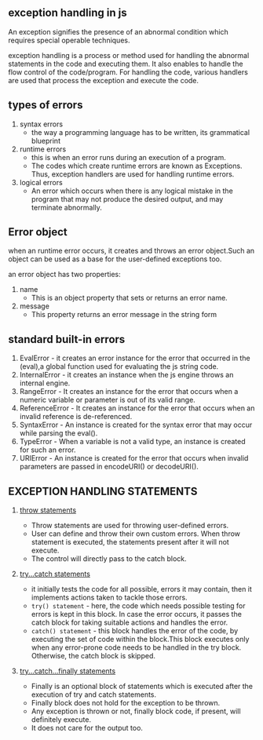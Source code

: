 ## exception handling in js
An exception signifies the presence of an abnormal condition which requires special operable techniques.

 exception handling is a process or method used for handling the abnormal statements in the code and executing them. It also enables to handle the flow control of the code/program. For handling the code, various handlers are used that process the exception and execute the code.

 ## types of errors
 1. syntax errors
    -   the way a programming language has to be written, its grammatical blueprint
2.  runtime errors
    - this is when an error runs during an execution of a program.
    - The codes which create runtime errors are known as Exceptions. Thus, exception handlers are used for handling runtime errors.
3. logical errors
    - An error which occurs when there is any logical mistake in the program that may not produce the desired output, and may terminate abnormally.

## Error object
when an runtime error occurs, it creates and throws an error object.Such an object can be used as a base for the user-defined exceptions too.

an error object has two properties:
1. name 
    -  This is an object property that sets or returns an error name.
2. message
    -   This property returns an error message in the string form

## standard built-in errors
1. EvalError - it creates an error instance for the error that occurred in the (eval),a global function used for evaluating the js string code.
2. InternalError - it creates an instance when the js engine throws an internal engine.
3. RangeError -  It creates an instance for the error that occurs when a numeric variable or parameter is out of its valid range.
4. ReferenceError - It creates an instance for the error that occurs when an invalid reference is de-referenced.
5. SyntaxError - An instance is created for the syntax error that may occur while parsing the eval().
6. TypeError - When a variable is not a valid type, an instance is created for such an error.
7. URIError - An instance is created for the error that occurs when invalid parameters are passed in encodeURI() or decodeURI().

## EXCEPTION HANDLING STATEMENTS
1. [throw statements](./src/throw.js)
    - Throw statements are used for throwing user-defined errors.
    - User can define and throw their own custom errors. When throw statement is executed, the statements present after it will not execute. 
    - The control will directly pass to the catch block.

2. [try...catch statements](./src/try_catch.js)
    - it initially tests the code for all possible, errors it may contain, then it implements actions taken to tackle those errors.
    - `try() statement` - here, the code which needs possible testing for errors is kept in this block. In case the error occurs, it passes the catch block for taking suitable actions and handles the error.
    - `catch() statement` -  this block handles the error of the code, by executing the set of code within the block.This block executes only when any error-prone code needs to be handled in the try block. Otherwise, the catch block is skipped.

3. [try...catch...finally statements](./src/finally.js)
    - Finally is an optional block of statements which is executed after the execution of try and catch statements. 
    - Finally block does not hold for the exception to be thrown. 
    - Any exception is thrown or not, finally block code, if present, will definitely execute. 
    - It does not care for the output too.